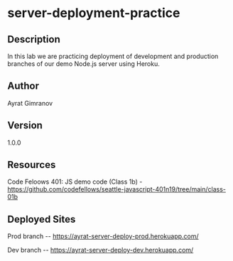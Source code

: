 # server-deployment-practice

## Description

In this lab we are practicing deployment of development and production branches of our demo Node.js server using Heroku.

## Author

Ayrat Gimranov

## Version

1.0.0

## Resources

Code Feloows 401: JS demo code (Class 1b) - <https://github.com/codefellows/seattle-javascript-401n19/tree/main/class-01b>


## Deployed Sites

Prod branch -- <https://ayrat-server-deploy-prod.herokuapp.com/>

Dev branch -- <https://ayrat-server-deploy-dev.herokuapp.com/>

